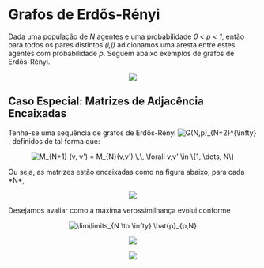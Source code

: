 # Grafos de Erdős-Rényi

Dada uma população de *N* agentes e uma probabilidade *0 < p < 1*, então para todos os pares distintos *(i,j)*  adicionamos uma aresta entre estes agentes com probabilidade *p*. Seguem abaixo exemplos de grafos de Erdős-Rényi. 

<p align = "center">
	<img src = "https://upload.wikimedia.org/wikipedia/commons/thumb/7/70/Erdős–Rényi_model_random_graphs.pdf/page1-800px-Erdős–Rényi_model_random_graphs.pdf.jpg">
</p>


## Caso Especial: Matrizes de Adjacência Encaixadas

Tenha-se uma sequência de grafos de Erdős-Rényi <img src="https://latex.codecogs.com/png.latex?\inline&space;\bg_white&space;\{G(N,p)\}_{N=2}^{\infty}" title="G(N,p)_{N=2}^{\infty}" />, definidos de tal forma que:
<p align = "center"> 
	<img src="https://latex.codecogs.com/png.latex?\inline&space;\bg_white&space;M_{N&plus;1}&space;(v,&space;v')&space;=&space;M_{N}(v,v')&space;\,\,&space;\forall&space;v,v'&space;\in&space;\{1,&space;\dots,&space;N\}" title="M_{N+1} (v, v') = M_{N}(v,v') \,\, \forall v,v' \in \{1, \dots, N\}" />
</p>
Ou seja, as matrizes estão encaixadas como na figura abaixo, para cada *N*,
<p align = "center">
	<img src = "nestedmatrices.svg">
</p>

Desejamos avaliar como a máxima verossimilhança evolui conforme

<p align = "center">
	<img src="https://latex.codecogs.com/png.latex?\inline&space;\bg_white&space;\lim\limits_{N&space;\to&space;\infty}&space;\hat{p}_{p,N}" title="\lim\limits_{N \to \infty} \hat{p}_{p,N}" />
</p>

<p align = "center">
	<img src = "maxlikelihood.png">
</p>

<p align = "center">
	<img src = "maxlikelihood2.png">
</p>
